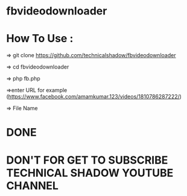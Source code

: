 # fbvideodownloader

# How To Use :

=> git clone https://github.com/technicalshadow/fbvideodownloader

 => cd fbvideodownloader

=> php fb.php

=>enter URL for example (https://www.facebook.com/amamkumar.123/videos/1810786287222/)

=> File Name

# DONE

# DON'T FOR GET TO SUBSCRIBE TECHNICAL SHADOW YOUTUBE CHANNEL
